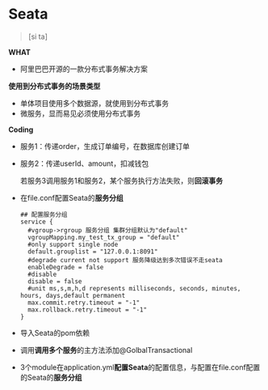 # Seata

> [si ta]

**WHAT**

- 阿里巴巴开源的一款分布式事务解决方案



**使用到分布式事务的场景类型**

- 单体项目使用多个数据源，就使用到分布式事务
- 微服务，显而易见必须使用分布式事务



**Coding**

- 服务1：传递order，生成订单编号，在数据库创建订单

- 服务2：传递userId、amount，扣减钱包

  若服务3调用服务1和服务2，某个服务执行方法失败，则**回滚事务**

- 在file.conf配置Seata的**服务分组**

  ```
  ## 配置服务分组
  service {
  	#vgroup->rgroup 服务分组 集群分组默认为"default"
  	vgroupMapping.my_test_tx_group = "default"
  	#only support single node
  	default.grouplist = "127.0.0.1:8091"
  	#degrade current not support 服务降级达到多次错误不走seata
  	enableDegrade = false
  	#disable
  	disable = false
  	#unit ms,s,m,h,d represents milliseconds, seconds, minutes, hours, days,default permanent
  	max.commit.retry.timeout = "-1"
  	max.rollback.retry.timeout = "-1"
  }
  ```

- 导入Seata的pom依赖
- 调用**调用多个服务**的主方法添加@GolbalTransactional
- 3个module在application.yml**配置Seata**的配置信息，与配置在file.conf配置的Seata的**服务分组**
